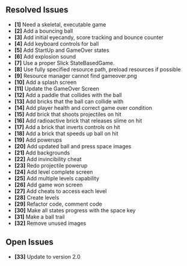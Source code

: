 ## Resolved Issues ##

- **[1]** Need a skeletal, executable game
- **[2]** Add a bouncing ball
- **[3]** Add initial eyecandy, score tracking and bounce counter
- **[4]** Add keyboard controls for ball
- **[5]** Add StartUp and GameOver states
- **[6]** Add explosion sound
- **[7]** Use a proper Slick StateBasedGame.
- **[8]** Use fully specified resource path, preload resources if possible
- **[9]** Resource manager cannot find gameover.png
- **[10]** Add a splash screen
- **[11]** Update the GameOver Screen
- **[12]** Add a paddle that collides with the ball
- **[13]** Add bricks that the ball can collide with
- **[14]** Add player health and correct game over condition
- **[15]** Add brick that shoots projectiles on hit
- **[16]** Add radioactive brick that releases slime on hit
- **[17]** Add a brick that inverts controls on hit
- **[18]** Add a brick that speeds up ball on hit
- **[19]** Add powerups
- **[20]** Add updated ball and press space images
- **[21]** Add backgrounds
- **[22]** Add invincibility cheat
- **[23]** Redo projectile powerup
- **[24]** Add level complete screen
- **[25]** Add multiple levels capability
- **[26]** Add game won screen
- **[27]** Add cheats to access each level
- **[28]** Create levels
- **[29]** Refactor code, comment code
- **[30]** Make all states progress with the space key
- **[31]** Make a ball trail
- **[32]** Remove unused images

## Open Issues ##
- **[33]** Update to version 2.0




